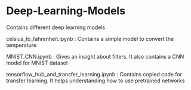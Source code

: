# Deep-Learning-Models
Contains different deep learning models

celsius_to_fahrenheit.ipynb : Contains a simple model to convert the temperature

MNIST_CNN.ipynb : Gives an insight about filters. It also contains a CNN model for MNIST dataset

tensorflow_hub_and_transfer_learning.ipynb : Contains copied code for transfer learning. It helps understanding how to use pretrained networks


